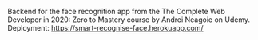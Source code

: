 Backend for the face recognition app from the The Complete Web Developer in 2020: Zero to Mastery course by Andrei Neagoie on Udemy.
Deployment: https://smart-recognise-face.herokuapp.com/

